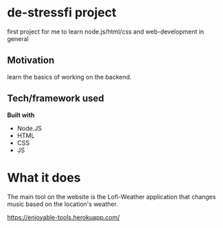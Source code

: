# de-stressfi project
first project for me to learn node.js/html/css and web-development in general


## Motivation
learn the basics of working on the backend.

 
## Tech/framework used

<b>Built with</b>
- Node.JS
- HTML
- CSS
- JS

# What it does

The main tool on the website is the Lofi-Weather application that changes music based on the location's weather.

https://enjoyable-tools.herokuapp.com/
